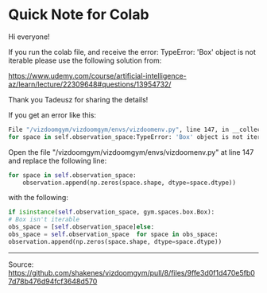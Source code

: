 # Quick Note for Colab
Hi everyone!

If you run the colab file, and receive the error: TypeError: 'Box' object is not iterable please use the following solution from: 

https://www.udemy.com/course/artificial-intelligence-az/learn/lecture/22309648#questions/13954732/

Thank you Tadeusz for sharing the details!

If you get an error like this:

```bash
File "/vizdoomgym/vizdoomgym/envs/vizdoomenv.py", line 147, in __collect_observations    
for space in self.observation_space:TypeError: 'Box' object is not iterable
```
Open the file "/vizdoomgym/vizdoomgym/envs/vizdoomenv.py" at line 147 and replace the following line:

```py
for space in self.observation_space: 
    observation.append(np.zeros(space.shape, dtype=space.dtype))
```
with the following: 
```py
if isinstance(self.observation_space, gym.spaces.box.Box):    
# Box isn't iterable    
obs_space = [self.observation_space]else:    
obs_space = self.observation_space  for space in obs_space:    
observation.append(np.zeros(space.shape, dtype=space.dtype))
```
---
Source: https://github.com/shakenes/vizdoomgym/pull/8/files/9ffe3d0f1d470e5fb07d78b476d94fcf3648d570
